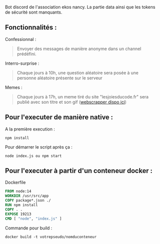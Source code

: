 Bot discord de l'association ekos nancy.
La partie data ainsi que les tokens de sécurité sont manquants. 

## Fonctionnalités : 
Confessionnal :
> Envoyer des messages de manière anonyme dans un channel prédéfini.

Interro-surprise :
> Chaque jours à 10h, une question aléatoire sera posée à une personne aléatoire présente sur le serveur

Memes :
> Chaque jours à 17h, un meme tiré du site "lesjoiesducode.fr" sera publié avec son titre et son gif ([webscrapper dispo ici](https://github.com/metroidpam/webscrap-Lesjoiesducode))

## Pour l'executer de manière native :
A la première execution : 
```
npm install
```
Pour démarrer le script après ça : 
```
node index.js ou npm start
```

## Pour l'executer à partir d'un conteneur docker : 
Dockerfile
```Dockerfile
FROM node:14
WORKDIR /usr/src/app
COPY package*.json ./
RUN npm install
COPY . .
EXPOSE 19213
CMD [ "node", "index.js" ]
```
Commande pour build :
```
docker build -t votrepseudo/nomduconteneur
```
